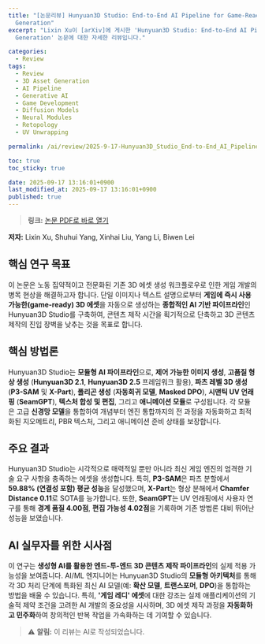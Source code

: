 ```yaml
---
title: "[논문리뷰] Hunyuan3D Studio: End-to-End AI Pipeline for Game-Ready 3D Asset
  Generation"
excerpt: "Lixin Xu이 [arXiv]에 게시한 'Hunyuan3D Studio: End-to-End AI Pipeline for Game-Ready 3D Asset
  Generation' 논문에 대한 자세한 리뷰입니다."

categories:
  - Review
tags:
  - Review
  - 3D Asset Generation
  - AI Pipeline
  - Generative AI
  - Game Development
  - Diffusion Models
  - Neural Modules
  - Retopology
  - UV Unwrapping

permalink: /ai/review/2025-9-17-Hunyuan3D_Studio_End-to-End_AI_Pipeline_for_Game-Ready_3D_Asset_Generation/

toc: true
toc_sticky: true

date: 2025-09-17 13:16:01+0900
last_modified_at: 2025-09-17 13:16:01+0900
published: true
---
```

> **링크:** [논문 PDF로 바로 열기](https://arxiv.org/abs/2509.12815)

**저자:** Lixin Xu, Shuhui Yang, Xinhai Liu, Yang Li, Biwen Lei



## 핵심 연구 목표
이 논문은 노동 집약적이고 전문화된 기존 3D 에셋 생성 워크플로우로 인한 게임 개발의 병목 현상을 해결하고자 합니다. 단일 이미지나 텍스트 설명으로부터 **게임에 즉시 사용 가능한(game-ready) 3D 에셋**을 자동으로 생성하는 **종합적인 AI 기반 파이프라인**인 Hunyuan3D Studio를 구축하여, 콘텐츠 제작 시간을 획기적으로 단축하고 3D 콘텐츠 제작의 진입 장벽을 낮추는 것을 목표로 합니다.

## 핵심 방법론
Hunyuan3D Studio는 **모듈형 AI 파이프라인**으로, **제어 가능한 이미지 생성**, **고품질 형상 생성** (**Hunyuan3D 2.1**, **Hunyuan3D 2.5** 프레임워크 활용), **파츠 레벨 3D 생성** (**P3-SAM** 및 **X-Part**), **폴리곤 생성** (**자동회귀 모델**, **Masked DPO**), **시맨틱 UV 언래핑** (**SeamGPT**), **텍스처 합성 및 편집**, 그리고 **애니메이션 모듈**로 구성됩니다. 각 모듈은 고급 **신경망 모델**을 통합하여 개념부터 엔진 통합까지의 전 과정을 자동화하고 최적화된 지오메트리, PBR 텍스처, 그리고 애니메이션 준비 상태를 보장합니다.

## 주요 결과
Hunyuan3D Studio는 시각적으로 매력적일 뿐만 아니라 최신 게임 엔진의 엄격한 기술 요구 사항을 충족하는 에셋을 생성합니다. 특히, **P3-SAM**은 파츠 분할에서 **59.88% (연결성 포함) 평균 성능**을 달성했으며, **X-Part**는 형상 분해에서 **Chamfer Distance 0.11**로 SOTA를 능가합니다. 또한, **SeamGPT**는 UV 언래핑에서 사용자 연구를 통해 **경계 품질 4.00점**, **편집 가능성 4.02점**을 기록하며 기존 방법론 대비 뛰어난 성능을 보였습니다.

## AI 실무자를 위한 시사점
이 연구는 **생성형 AI를 활용한 엔드-투-엔드 3D 콘텐츠 제작 파이프라인**의 실제 적용 가능성을 보여줍니다. AI/ML 엔지니어는 Hunyuan3D Studio의 **모듈형 아키텍처**를 통해 각 3D 처리 단계에 특화된 최신 AI 모델(예: **확산 모델**, **트랜스포머**, **DPO**)을 통합하는 방법을 배울 수 있습니다. 특히, **'게임 레디' 에셋**에 대한 강조는 실제 애플리케이션의 기술적 제약 조건을 고려한 AI 개발의 중요성을 시사하며, 3D 에셋 제작 과정을 **자동화하고 민주화**하여 창의적인 반복 작업을 가속화하는 데 기여할 수 있습니다.

> ⚠️ **알림:** 이 리뷰는 AI로 작성되었습니다.